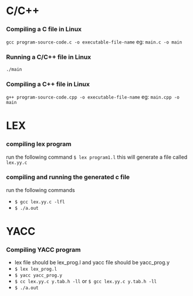 # C/C++
### Compiling a C file in Linux

```gcc program-source-code.c -o executable-file-name```
eg: ```main.c -o main```

### Running a C/C++ file in Linux
```./main```

### Compiling a C++ file in Linux

```g++ program-source-code.cpp -o executable-file-name```
eg: ```main.cpp -o main```


# LEX

### compiling lex program

run the following command `$ lex program1.l` 
this will generate a file called ```lex.yy.c```

### compiling and running the generated c file
run the following commands
- `$ gcc lex.yy.c -lfl`
- `$ ./a.out`

# YACC 

### Compiling YACC program
- lex file should be lex_prog.l and yacc file should be yacc_prog.y
- `$ lex lex_prog.l`
- `$ yacc yacc_prog.y`
- `$ cc lex.yy.c y.tab.h -ll` or ```$ gcc lex.yy.c y.tab.h -ll ```
- `$ ./a.out`
